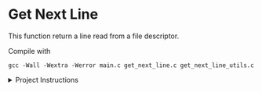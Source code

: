 # Get Next Line

This function return a line read from a file descriptor. 

Compile with 

```
gcc -Wall -Wextra -Werror main.c get_next_line.c get_next_line_utils.c
```


<details>
<summary> Project Instructions </summary>
  
| Specs  | Explanation |
| ------------- | ------------- |
| Prototype  | char *get_next_line(int fd); |
| Turn in files  | get_next_line.c, get_next_line_utils.c, get_next_line.h  |
| Parameters  |  fd: The file descriptor to read form  |
| Return value  |  **Read line** : correct behavior <br /> **NULL** : there is nothing else to read, or an error occured |
| External functs.  |  read, malloc, free |
| Description  |  Write a function that returns a line read from a file descriptor |

**Project Instructions**

- Repeated calls (e.g., using a loop) to your get_next_line() function should let you read the text file pointed to by the file descriptor, **one line at a time**.
- Your function should return the line that was read. <br/> If there is nothing else to read or if an error occurred, it should return NULL.
- Make sure that your function works as expected both when reading a file and when reading from the standard input.
- **Please note** that the returned line should include the terminating \n character, except if the end of file was reached and does not end with a \n character.
- Your header file get_next_line.h must at least contain the prototype of the get_next_line() function
- Add all the helper functions you need in the get_next_line_utils.c file.
- Because you will have to read files in get_next_line(), add this option to your compiler call: -D BUFFER_SIZE=n <br/> It will define the buffer size for read(). <br/> The buffer size value will be modified by your peer-evaluators and the Moulinette in order to test your code.
- You will compile your code as follows <br/> gcc -Wall -Wextra -Werror -D BUFFER_SIZE=42 <files>.c 
- We consider that get_next_line() has an undefined behavior if the file pointed to by the file descriptor changed since the last call whereas read() didn't reach the end of file.
- We also consider that get_next_line() has an undefined behavior if the file pointed to by the file descriptor changed since the last call whereas read() didn't reach the end of file.
- We also consider that get_next_line() has an undefined behavior when reading a binary file. However, you can implement a logical way to handle this behavior if you want to.
  
**Forbidden**
  
- You are not allowed to use your libft in this project.
- lseek() is forbidden.
- Global variables are forbidden.
  
  
# Bonus Part
  
- Develop get_next_line() using only one static variable.
- Your get_next_line() can manage multiple file descriptors at the same time.
  
</details>
